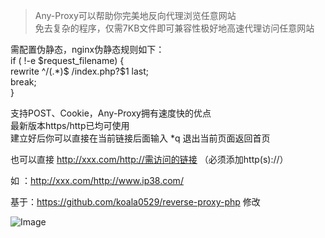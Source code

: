 > Any-Proxy可以帮助你完美地反向代理浏览任意网站  
> 免去复杂的程序，仅需7KB文件即可兼容性极好地高速代理访问任意网站  
  
需配置伪静态，nginx伪静态规则如下：  
if ( !-e $request_filename) {  
    rewrite ^/(.*)$ /index.php?$1 last;  
    break;  
}  
  
支持POST、Cookie，Any-Proxy拥有速度快的优点  
最新版本https/http已均可使用  
建立好后你可以直接在当前链接后面输入 *q 退出当前页面返回首页  

也可以直接 http://xxx.com/http://需访问的链接 （必须添加http(s)://）  
  
如 ：http://xxx.com/http://www.ip38.com/  
  
  
  
基于：https://github.com/koala0529/reverse-proxy-php 修改  
  
![Image](https://p.pstatp.com/origin/1386c00047b0dffbf5283)  
